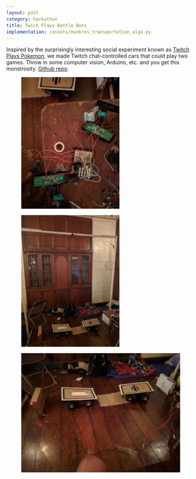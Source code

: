 ```yaml
---
layout: post
category: hackathon
title: Twich Plays Battle Bots
implementation: /assets/munkres_transportation_algo.py
---
```


Inspired by the surprisingly interesting social experiment known as [Twitch Plays Pokemon](https://en.wikipedia.org/wiki/Twitch_Plays_Pok%C3%A9mon), we made Twitch chat-controlled cars that could play two games. Throw in some computer vision, Arduino, etc. and you get this monstrosity. [Github repo](https://github.com/cdsupina/MHacks2016).

<div class="mhacks_pics">
    <figure class="three_adjacent_pics">
        <img src="/assets/images/mhacks1.jpg" alt="Our Arduino setup at MHacks"/>
    </figure>
    <figure class= "three_adjacent_pics">
        <img src= "/assets/images/mhacks2.jpg" alt="Full view of the battle bots"/> 
    </figure>
    <figure class="three_adjacent_pics">
        <img src="/assets/images/mhacks3.jpg" alt="Close up of the battle bots"/>
    </figure>
</div>